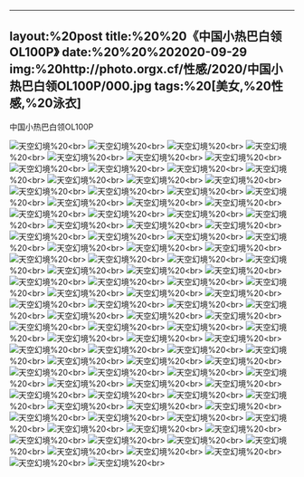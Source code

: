 ﻿---
layout:%20post
title:%20%20《中国小热巴白领OL100P》
date:%20%20%202020-09-29
img:%20http://photo.orgx.cf/性感/2020/中国小热巴白领OL100P/000.jpg
tags:%20[美女,%20性感,%20泳衣]
---

中国小热巴白领OL100P



![天空幻境](http://photo.orgx.cf/性感/2020/中国小热巴白领OL100P/001.jpg%20''天空幻境'')%20<br>
![天空幻境](http://photo.orgx.cf/性感/2020/中国小热巴白领OL100P/002.jpg%20''天空幻境'')%20<br>
![天空幻境](http://photo.orgx.cf/性感/2020/中国小热巴白领OL100P/003.jpg%20''天空幻境'')%20<br>
![天空幻境](http://photo.orgx.cf/性感/2020/中国小热巴白领OL100P/004.jpg%20''天空幻境'')%20<br>
![天空幻境](http://photo.orgx.cf/性感/2020/中国小热巴白领OL100P/005.jpg%20''天空幻境'')%20<br>
![天空幻境](http://photo.orgx.cf/性感/2020/中国小热巴白领OL100P/006.jpg%20''天空幻境'')%20<br>
![天空幻境](http://photo.orgx.cf/性感/2020/中国小热巴白领OL100P/007.jpg%20''天空幻境'')%20<br>
![天空幻境](http://photo.orgx.cf/性感/2020/中国小热巴白领OL100P/008.jpg%20''天空幻境'')%20<br>
![天空幻境](http://photo.orgx.cf/性感/2020/中国小热巴白领OL100P/009.jpg%20''天空幻境'')%20<br>
![天空幻境](http://photo.orgx.cf/性感/2020/中国小热巴白领OL100P/010.jpg%20''天空幻境'')%20<br>
![天空幻境](http://photo.orgx.cf/性感/2020/中国小热巴白领OL100P/011.jpg%20''天空幻境'')%20<br>
![天空幻境](http://photo.orgx.cf/性感/2020/中国小热巴白领OL100P/012.jpg%20''天空幻境'')%20<br>
![天空幻境](http://photo.orgx.cf/性感/2020/中国小热巴白领OL100P/013.jpg%20''天空幻境'')%20<br>
![天空幻境](http://photo.orgx.cf/性感/2020/中国小热巴白领OL100P/014.jpg%20''天空幻境'')%20<br>
![天空幻境](http://photo.orgx.cf/性感/2020/中国小热巴白领OL100P/015.jpg%20''天空幻境'')%20<br>
![天空幻境](http://photo.orgx.cf/性感/2020/中国小热巴白领OL100P/016.jpg%20''天空幻境'')%20<br>
![天空幻境](http://photo.orgx.cf/性感/2020/中国小热巴白领OL100P/017.jpg%20''天空幻境'')%20<br>
![天空幻境](http://photo.orgx.cf/性感/2020/中国小热巴白领OL100P/018.jpg%20''天空幻境'')%20<br>
![天空幻境](http://photo.orgx.cf/性感/2020/中国小热巴白领OL100P/019.jpg%20''天空幻境'')%20<br>
![天空幻境](http://photo.orgx.cf/性感/2020/中国小热巴白领OL100P/020.jpg%20''天空幻境'')%20<br>
![天空幻境](http://photo.orgx.cf/性感/2020/中国小热巴白领OL100P/021.jpg%20''天空幻境'')%20<br>
![天空幻境](http://photo.orgx.cf/性感/2020/中国小热巴白领OL100P/022.jpg%20''天空幻境'')%20<br>
![天空幻境](http://photo.orgx.cf/性感/2020/中国小热巴白领OL100P/023.jpg%20''天空幻境'')%20<br>
![天空幻境](http://photo.orgx.cf/性感/2020/中国小热巴白领OL100P/024.jpg%20''天空幻境'')%20<br>
![天空幻境](http://photo.orgx.cf/性感/2020/中国小热巴白领OL100P/025.jpg%20''天空幻境'')%20<br>
![天空幻境](http://photo.orgx.cf/性感/2020/中国小热巴白领OL100P/026.jpg%20''天空幻境'')%20<br>
![天空幻境](http://photo.orgx.cf/性感/2020/中国小热巴白领OL100P/027.jpg%20''天空幻境'')%20<br>
![天空幻境](http://photo.orgx.cf/性感/2020/中国小热巴白领OL100P/028.jpg%20''天空幻境'')%20<br>
![天空幻境](http://photo.orgx.cf/性感/2020/中国小热巴白领OL100P/029.jpg%20''天空幻境'')%20<br>
![天空幻境](http://photo.orgx.cf/性感/2020/中国小热巴白领OL100P/030.jpg%20''天空幻境'')%20<br>
![天空幻境](http://photo.orgx.cf/性感/2020/中国小热巴白领OL100P/031.jpg%20''天空幻境'')%20<br>
![天空幻境](http://photo.orgx.cf/性感/2020/中国小热巴白领OL100P/032.jpg%20''天空幻境'')%20<br>
![天空幻境](http://photo.orgx.cf/性感/2020/中国小热巴白领OL100P/033.jpg%20''天空幻境'')%20<br>
![天空幻境](http://photo.orgx.cf/性感/2020/中国小热巴白领OL100P/034.jpg%20''天空幻境'')%20<br>
![天空幻境](http://photo.orgx.cf/性感/2020/中国小热巴白领OL100P/035.jpg%20''天空幻境'')%20<br>
![天空幻境](http://photo.orgx.cf/性感/2020/中国小热巴白领OL100P/036.jpg%20''天空幻境'')%20<br>
![天空幻境](http://photo.orgx.cf/性感/2020/中国小热巴白领OL100P/037.jpg%20''天空幻境'')%20<br>
![天空幻境](http://photo.orgx.cf/性感/2020/中国小热巴白领OL100P/038.jpg%20''天空幻境'')%20<br>
![天空幻境](http://photo.orgx.cf/性感/2020/中国小热巴白领OL100P/039.jpg%20''天空幻境'')%20<br>
![天空幻境](http://photo.orgx.cf/性感/2020/中国小热巴白领OL100P/040.jpg%20''天空幻境'')%20<br>
![天空幻境](http://photo.orgx.cf/性感/2020/中国小热巴白领OL100P/041.jpg%20''天空幻境'')%20<br>
![天空幻境](http://photo.orgx.cf/性感/2020/中国小热巴白领OL100P/042.jpg%20''天空幻境'')%20<br>
![天空幻境](http://photo.orgx.cf/性感/2020/中国小热巴白领OL100P/043.jpg%20''天空幻境'')%20<br>
![天空幻境](http://photo.orgx.cf/性感/2020/中国小热巴白领OL100P/044.jpg%20''天空幻境'')%20<br>
![天空幻境](http://photo.orgx.cf/性感/2020/中国小热巴白领OL100P/045.jpg%20''天空幻境'')%20<br>
![天空幻境](http://photo.orgx.cf/性感/2020/中国小热巴白领OL100P/046.jpg%20''天空幻境'')%20<br>
![天空幻境](http://photo.orgx.cf/性感/2020/中国小热巴白领OL100P/047.jpg%20''天空幻境'')%20<br>
![天空幻境](http://photo.orgx.cf/性感/2020/中国小热巴白领OL100P/048.jpg%20''天空幻境'')%20<br>
![天空幻境](http://photo.orgx.cf/性感/2020/中国小热巴白领OL100P/049.jpg%20''天空幻境'')%20<br>
![天空幻境](http://photo.orgx.cf/性感/2020/中国小热巴白领OL100P/050.jpg%20''天空幻境'')%20<br>
![天空幻境](http://photo.orgx.cf/性感/2020/中国小热巴白领OL100P/051.jpg%20''天空幻境'')%20<br>
![天空幻境](http://photo.orgx.cf/性感/2020/中国小热巴白领OL100P/052.jpg%20''天空幻境'')%20<br>
![天空幻境](http://photo.orgx.cf/性感/2020/中国小热巴白领OL100P/053.jpg%20''天空幻境'')%20<br>
![天空幻境](http://photo.orgx.cf/性感/2020/中国小热巴白领OL100P/054.jpg%20''天空幻境'')%20<br>
![天空幻境](http://photo.orgx.cf/性感/2020/中国小热巴白领OL100P/055.jpg%20''天空幻境'')%20<br>
![天空幻境](http://photo.orgx.cf/性感/2020/中国小热巴白领OL100P/056.jpg%20''天空幻境'')%20<br>
![天空幻境](http://photo.orgx.cf/性感/2020/中国小热巴白领OL100P/057.jpg%20''天空幻境'')%20<br>
![天空幻境](http://photo.orgx.cf/性感/2020/中国小热巴白领OL100P/058.jpg%20''天空幻境'')%20<br>
![天空幻境](http://photo.orgx.cf/性感/2020/中国小热巴白领OL100P/059.jpg%20''天空幻境'')%20<br>
![天空幻境](http://photo.orgx.cf/性感/2020/中国小热巴白领OL100P/060.jpg%20''天空幻境'')%20<br>
![天空幻境](http://photo.orgx.cf/性感/2020/中国小热巴白领OL100P/061.jpg%20''天空幻境'')%20<br>
![天空幻境](http://photo.orgx.cf/性感/2020/中国小热巴白领OL100P/062.jpg%20''天空幻境'')%20<br>
![天空幻境](http://photo.orgx.cf/性感/2020/中国小热巴白领OL100P/063.jpg%20''天空幻境'')%20<br>
![天空幻境](http://photo.orgx.cf/性感/2020/中国小热巴白领OL100P/064.jpg%20''天空幻境'')%20<br>
![天空幻境](http://photo.orgx.cf/性感/2020/中国小热巴白领OL100P/065.jpg%20''天空幻境'')%20<br>
![天空幻境](http://photo.orgx.cf/性感/2020/中国小热巴白领OL100P/066.jpg%20''天空幻境'')%20<br>
![天空幻境](http://photo.orgx.cf/性感/2020/中国小热巴白领OL100P/067.jpg%20''天空幻境'')%20<br>
![天空幻境](http://photo.orgx.cf/性感/2020/中国小热巴白领OL100P/068.jpg%20''天空幻境'')%20<br>
![天空幻境](http://photo.orgx.cf/性感/2020/中国小热巴白领OL100P/069.jpg%20''天空幻境'')%20<br>
![天空幻境](http://photo.orgx.cf/性感/2020/中国小热巴白领OL100P/070.jpg%20''天空幻境'')%20<br>
![天空幻境](http://photo.orgx.cf/性感/2020/中国小热巴白领OL100P/071.jpg%20''天空幻境'')%20<br>
![天空幻境](http://photo.orgx.cf/性感/2020/中国小热巴白领OL100P/072.jpg%20''天空幻境'')%20<br>
![天空幻境](http://photo.orgx.cf/性感/2020/中国小热巴白领OL100P/073.jpg%20''天空幻境'')%20<br>
![天空幻境](http://photo.orgx.cf/性感/2020/中国小热巴白领OL100P/074.jpg%20''天空幻境'')%20<br>
![天空幻境](http://photo.orgx.cf/性感/2020/中国小热巴白领OL100P/075.jpg%20''天空幻境'')%20<br>
![天空幻境](http://photo.orgx.cf/性感/2020/中国小热巴白领OL100P/076.jpg%20''天空幻境'')%20<br>
![天空幻境](http://photo.orgx.cf/性感/2020/中国小热巴白领OL100P/077.jpg%20''天空幻境'')%20<br>
![天空幻境](http://photo.orgx.cf/性感/2020/中国小热巴白领OL100P/078.jpg%20''天空幻境'')%20<br>
![天空幻境](http://photo.orgx.cf/性感/2020/中国小热巴白领OL100P/079.jpg%20''天空幻境'')%20<br>
![天空幻境](http://photo.orgx.cf/性感/2020/中国小热巴白领OL100P/080.jpg%20''天空幻境'')%20<br>
![天空幻境](http://photo.orgx.cf/性感/2020/中国小热巴白领OL100P/081.jpg%20''天空幻境'')%20<br>
![天空幻境](http://photo.orgx.cf/性感/2020/中国小热巴白领OL100P/082.jpg%20''天空幻境'')%20<br>
![天空幻境](http://photo.orgx.cf/性感/2020/中国小热巴白领OL100P/083.jpg%20''天空幻境'')%20<br>
![天空幻境](http://photo.orgx.cf/性感/2020/中国小热巴白领OL100P/084.jpg%20''天空幻境'')%20<br>
![天空幻境](http://photo.orgx.cf/性感/2020/中国小热巴白领OL100P/085.jpg%20''天空幻境'')%20<br>
![天空幻境](http://photo.orgx.cf/性感/2020/中国小热巴白领OL100P/086.jpg%20''天空幻境'')%20<br>
![天空幻境](http://photo.orgx.cf/性感/2020/中国小热巴白领OL100P/087.jpg%20''天空幻境'')%20<br>
![天空幻境](http://photo.orgx.cf/性感/2020/中国小热巴白领OL100P/088.jpg%20''天空幻境'')%20<br>
![天空幻境](http://photo.orgx.cf/性感/2020/中国小热巴白领OL100P/089.jpg%20''天空幻境'')%20<br>
![天空幻境](http://photo.orgx.cf/性感/2020/中国小热巴白领OL100P/090.jpg%20''天空幻境'')%20<br>
![天空幻境](http://photo.orgx.cf/性感/2020/中国小热巴白领OL100P/091.jpg%20''天空幻境'')%20<br>
![天空幻境](http://photo.orgx.cf/性感/2020/中国小热巴白领OL100P/092.jpg%20''天空幻境'')%20<br>
![天空幻境](http://photo.orgx.cf/性感/2020/中国小热巴白领OL100P/093.jpg%20''天空幻境'')%20<br>
![天空幻境](http://photo.orgx.cf/性感/2020/中国小热巴白领OL100P/094.jpg%20''天空幻境'')%20<br>
![天空幻境](http://photo.orgx.cf/性感/2020/中国小热巴白领OL100P/095.jpg%20''天空幻境'')%20<br>
![天空幻境](http://photo.orgx.cf/性感/2020/中国小热巴白领OL100P/096.jpg%20''天空幻境'')%20<br>
![天空幻境](http://photo.orgx.cf/性感/2020/中国小热巴白领OL100P/097.jpg%20''天空幻境'')%20<br>
![天空幻境](http://photo.orgx.cf/性感/2020/中国小热巴白领OL100P/098.jpg%20''天空幻境'')%20<br>
![天空幻境](http://photo.orgx.cf/性感/2020/中国小热巴白领OL100P/099.jpg%20''天空幻境'')%20<br>
![天空幻境](http://photo.orgx.cf/性感/2020/中国小热巴白领OL100P/100.jpg%20''天空幻境'')%20<br>